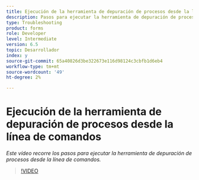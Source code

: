 ```yaml
---
title: Ejecución de la herramienta de depuración de procesos desde la línea de comandos
description: Pasos para ejecutar la herramienta de depuración de procesos desde la línea de comandos para eliminar registros de la tabla Administrador de trabajos
type: Troubleshooting
product: forms
role: Developer
level: Intermediate
version: 6.5
topic: Desarrollador
index: y
source-git-commit: 65a40826d3be322673e116d98124c3cbfb1d6eb4
workflow-type: tm+mt
source-wordcount: '49'
ht-degree: 2%

---
```



# Ejecución de la herramienta de depuración de procesos desde la línea de comandos

*Este vídeo recorre los pasos para ejecutar la herramienta de depuración de procesos desde la línea de comandos.*

>[!VIDEO](https://video.tv.adobe.com/v/335508?quality=9&learn=on)
